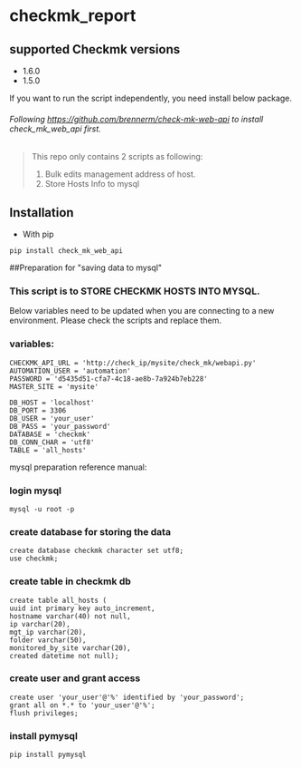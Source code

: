# checkmk_report
## supported Checkmk versions
- 1.6.0
- 1.5.0

If you want to run the script independently, you need install below package.
###### Following https://github.com/brennerm/check-mk-web-api to install check_mk_web_api first.
> This repo only contains 2 scripts as following:
> 1. Bulk edits management address of host.
> 2. Store Hosts Info to mysql


## Installation

- With pip
```
pip install check_mk_web_api
```

##Preparation for "saving data to mysql"

### This script is to STORE CHECKMK HOSTS INTO MYSQL.
Below variables need to be updated when you are connecting to a new environment. Please check the scripts and replace them.

### variables:
```
CHECKMK_API_URL = 'http://check_ip/mysite/check_mk/webapi.py'
AUTOMATION_USER = 'automation'
PASSWORD = 'd5435d51-cfa7-4c18-ae8b-7a924b7eb228'
MASTER_SITE = 'mysite'

DB_HOST = 'localhost'
DB_PORT = 3306
DB_USER = 'your_user'
DB_PASS = 'your_password'
DATABASE = 'checkmk'
DB_CONN_CHAR = 'utf8'
TABLE = 'all_hosts'
```

mysql preparation reference manual:
### login mysql
```
mysql -u root -p
```


### create database for storing the data
```
create database checkmk character set utf8;
use checkmk;
```

### create table in checkmk db

```
create table all_hosts (
uuid int primary key auto_increment,
hostname varchar(40) not null,
ip varchar(20),
mgt_ip varchar(20),
folder varchar(50),
monitored_by_site varchar(20),
created datetime not null);
```


### create user and grant access
```
create user 'your_user'@'%' identified by 'your_password';
grant all on *.* to 'your_user'@'%';
flush privileges;
```

### install pymysql
```
pip install pymysql
```




